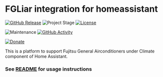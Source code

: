# FGLiar integration for homeassistant

[![GitHub Release][releases-shield]][releases]
![Project Stage][project-stage-shield]
[![License][license-shield]](LICENSE.md)

![Maintenance][maintenance-shield]
[![GitHub Activity][commits-shield]][commits]

[![Donate](https://img.shields.io/badge/donate-BuyMeCoffee-yellow.svg)](https://www.buymeacoffee.com/bigmoby)

This is a platform to support Fujitsu General Airconditioners under Climate component of Home Assistant.

### See [README](https://github.com/bigmoby/fglair_for_homeassistant/blob/main/README.md) for usage instructions

[releases-shield]: https://img.shields.io/github/release/bigmoby/fglair_for_homeassistant.svg
[releases]: https://github.com/bigmoby/fglair_for_homeassistant/releases
[project-stage-shield]: https://img.shields.io/badge/project%20stage-production%20ready-brightgreen.svg
[license-shield]: https://img.shields.io/github/license/bigmoby/fglair_for_homeassistant
[maintenance-shield]: https://img.shields.io/maintenance/yes/2022.svg
[commits-shield]: https://img.shields.io/github/commit-activity/y/bigmoby/fglair_for_homeassistant.svg
[commits]: https://img.shields.io/github/commits/bigmoby/fglair_for_homeassistant
